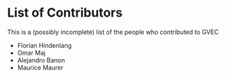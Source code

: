 # List of Contributors

This is a (possibly incomplete) list of the people who contributed to GVEC

* Florian Hindenlang 
* Omar Maj
* Alejandro Banon
* Maurice Maurer


